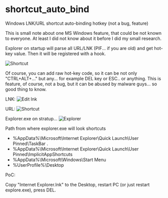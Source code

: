 # shortcut_auto_bind
Windows LNK/URL shortcut auto-binding hotkey (not a bug, feature)

This is small note about one MS Windows feature, that could be not known to everyone. At least I did not know about it before I did my small research.

Explorer on startup will parse all URL/LNK (PIF... if you are old) and get hot-key value. Then it will be registered with a hook.

![Shortcut](https://defcon-russia.ru/images/hotkey.png)

Of course, you can  add raw hot-key code, so it can be not only "CTRL+ALT+..." but any... for example DEL key or ESC.. or anything.
This is feature, of course, not a bug, but it can be abused by malware guys... so good thing to know.

LNK:
![Edit lnk](https://defcon-russia.ru/images/lnk_2e.png)

URL:
![Shortcut](https://defcon-russia.ru/images/url_46.png)

Explorer.exe on stratup...
![Explorer](https://defcon-russia.ru/images/explorer.png)

Path from where explorer.exe will look shortcuts

* %AppData%\Microsoft\Internet Explorer\Quick Launch\User Pinned\TaskBar .
* %AppData%\Microsoft\Internet Explorer\Quick Launch\User Pinned\ImplicitAppShortcuts
* %AppData%\Microsoft\Windows\Start Menu
* %UserProfile%\Desktop

PoC:

Copy "Internet Explorer.lnk" to the Desktop, restart PC (or just restart explore.exe), press DEL.
